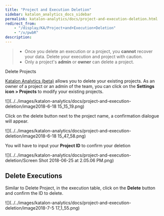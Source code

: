 ```yaml
---
title: "Project and Execution Deletion" 
sidebar: katalon_analytics_docs_sidebar
permalink: katalon-analytics/docs/project-and-execution-deletion.html 
redirect_from:
    - "/display/KA/Project+and+Execution+Deletion"
    - "/x/pwbR"
description: 
---
```

> *   Once you delete an execution or a project, you **cannot** recover your data. Delete your execution and project with caution.
> *   Only a project's **admin** or **owner** can delete a project.

  
Delete Projects

[Katalon Analytics (beta)](/display/KA/Overview) allows you to delete your existing projects. As an owner of a project or an admin of the team, you can click on the **Settings icon > Projects** to modify your existing projects.

![](../../images/katalon-analytics/docs/project-and-execution-deletion/image2018-6-18 15_15_19.png)

Click on the delete button next to the project name, a confirmation dialogue will appear.

![](../../images/katalon-analytics/docs/project-and-execution-deletion/image2018-6-18 15_47_58.png)

You will have to input your **Project ID** to confirm your deletion

![](../../images/katalon-analytics/docs/project-and-execution-deletion/Screen Shot 2018-06-25 at 2.05.06 PM.png)

Delete Executions
-----------------

Similar to Delete Project, in the execution table, click on the **Delete** button and confirm the ID to delete.

![](../../images/katalon-analytics/docs/project-and-execution-deletion/image2018-7-5 17_1_55.png)